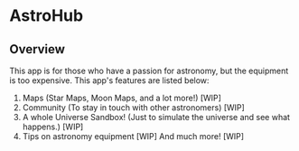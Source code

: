 # AstroHub
 
## Overview
This app is for those who have a passion for astronomy, but the equipment is too expensive. This app's features are listed below:

1. Maps (Star Maps, Moon Maps, and a lot more!) [WIP]
2. Community (To stay in touch with other astronomers) [WIP]
3. A whole Universe Sandbox! (Just to simulate the universe and see what happens.) [WIP]
4. Tips on astronomy equipment [WIP]
And much more! [WIP]
